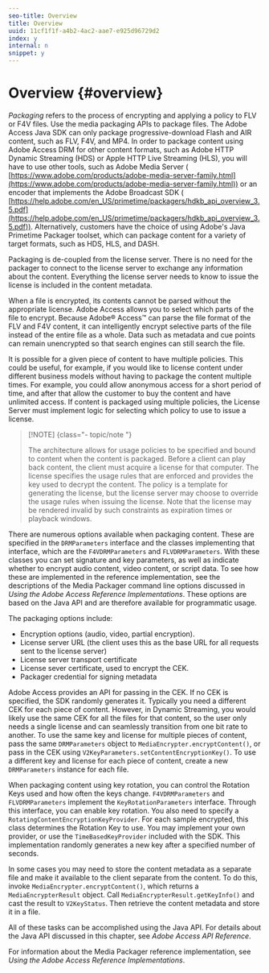 ```yaml
---
seo-title: Overview
title: Overview
uuid: 11cf1f1f-a4b2-4ac2-aae7-e925d96729d2
index: y
internal: n
snippet: y
---
```


# Overview {#overview}

*Packaging* refers to the process of encrypting and applying a policy to FLV or F4V files. Use the media packaging APIs to package files. The Adobe Access Java SDK can only package progressive-download Flash and AIR content, such as FLV, F4V, and MP4. In order to package content using Adobe Access DRM for other content formats, such as Adobe HTTP Dynamic Streaming (HDS) or Apple HTTP Live Streaming (HLS), you will have to use other tools, such as Adobe Media Server ( [https://www.adobe.com/products/adobe-media-server-family.html](https://www.adobe.com/products/adobe-media-server-family.html)) or an encoder that implements the Adobe Broadcast SDK ( [https://help.adobe.com/en_US/primetime/packagers/hdkb_api_overview_3.5.pdf](https://help.adobe.com/en_US/primetime/packagers/hdkb_api_overview_3.5.pdf)). Alternatively, customers have the choice of using Adobe's Java Primetime Packager toolset, which can package content for a variety of target formats, such as HDS, HLS, and DASH.

Packaging is de-coupled from the license server. There is no need for the packager to connect to the license server to exchange any information about the content. Everything the license server needs to know to issue the license is included in the content metadata.

When a file is encrypted, its contents cannot be parsed without the appropriate license. Adobe Access allows you to select which parts of the file to encrypt. Because Adobe® Access™ can parse the file format of the FLV and F4V content, it can intelligently encrypt selective parts of the file instead of the entire file as a whole. Data such as metadata and cue points can remain unencrypted so that search engines can still search the file.

It is possible for a given piece of content to have multiple policies. This could be useful, for example, if you would like to license content under different business models without having to package the content multiple times. For example, you could allow anonymous access for a short period of time, and after that allow the customer to buy the content and have unlimited access. If content is packaged using multiple policies, the License Server must implement logic for selecting which policy to use to issue a license.

>[!NOTE] {class="- topic/note "}
>
>The architecture allows for usage policies to be specified and bound to content when the content is packaged. Before a client can play back content, the client must acquire a license for that computer. The license specifies the usage rules that are enforced and provides the key used to decrypt the content. The policy is a template for generating the license, but the license server may choose to override the usage rules when issuing the license. Note that the license may be rendered invalid by such constraints as expiration times or playback windows.

There are numerous options available when packaging content. These are specified in the `DRMParameters` interface and the classes implementing that interface, which are the `F4VDRMParameters` and `FLVDRMParameters`. With these classes you can set signature and key parameters, as well as indicate whether to encrypt audio content, video content, or script data. To see how these are implemented in the reference implementation, see the descriptions of the Media Packager command line options discussed in *Using the Adobe Access Reference Implementations*. These options are based on the Java API and are therefore available for programmatic usage.

The packaging options include:

* Encryption options (audio, video, partial encryption). 
* License server URL (the client uses this as the base URL for all requests sent to the license server) 
* License server transport certificate 
* License sever certificate, used to encrypt the CEK. 
* Packager credential for signing metadata

Adobe Access provides an API for passing in the CEK. If no CEK is specified, the SDK randomly generates it. Typically you need a different CEK for each piece of content. However, in Dynamic Streaming, you would likely use the same CEK for all the files for that content, so the user only needs a single license and can seamlessly transition from one bit rate to another. To use the same key and license for multiple pieces of content, pass the same `DRMParameters` object to `MediaEncrypter.encryptContent()`, or pass in the CEK using `V2KeyParameters.setContentEncryptionKey()`. To use a different key and license for each piece of content, create a new `DRMParameters` instance for each file.

When packaging content using key rotation, you can control the Rotation Keys used and how often the keys change. `F4VDRMParameters` and `FLVDRMParameters` implement the `KeyRotationParameters` interface. Through this interface, you can enable key rotation. You also need to specify a `RotatingContentEncryptionKeyProvider`. For each sample encrypted, this class determines the Rotation Key to use. You may implement your own provider, or use the `TimeBasedKeyProvider` included with the SDK. This implementation randomly generates a new key after a specified number of seconds.

In some cases you may need to store the content metadata as a separate file and make it available to the client separate from the content. To do this, invoke `MediaEncrypter.encryptContent()`, which returns a `MediaEncrypterResult` object. Call `MediaEncrypterResult.getKeyInfo()` and cast the result to `V2KeyStatus`. Then retrieve the content metadata and store it in a file.

All of these tasks can be accomplished using the Java API. For details about the Java API discussed in this chapter, see *Adobe Access API Reference*.

For information about the Media Packager reference implementation, see *Using the Adobe Access Reference Implementations*. 
